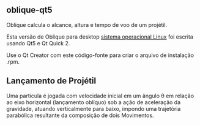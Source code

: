 ## oblique-qt5

Oblique calcula o alcance, altura e tempo de voo de um projétil.

Esta versão de Oblique para desktop [sistema operacional Linux](https://www.canonical.com/) foi escrita usando Qt5 e Qt Quick 2.

Use o Qt Creator com este código-fonte para criar o arquivo de instalação .rpm.

## Lançamento de Projétil

Uma partícula é jogada com velocidade inicial em um ângulo θ em relação ao eixo horizontal (lançamento oblíquo) sob a ação de aceleração da gravidade, atuando verticalmente para baixo, impondo uma trajetória parabólica resultante da composição de dois Movimentos.

